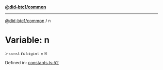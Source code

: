 [**@did-btc1/common**](../README.md)

***

[@did-btc1/common](../globals.md) / n

# Variable: n

&gt; `const` **n**: `bigint` = `N`

Defined in: [constants.ts:52](https://github.com/dcdpr/did-btc1-js/blob/4ab6f9915d95beed9bc633644c9db1539395f512/packages/common/src/constants.ts#L52)
